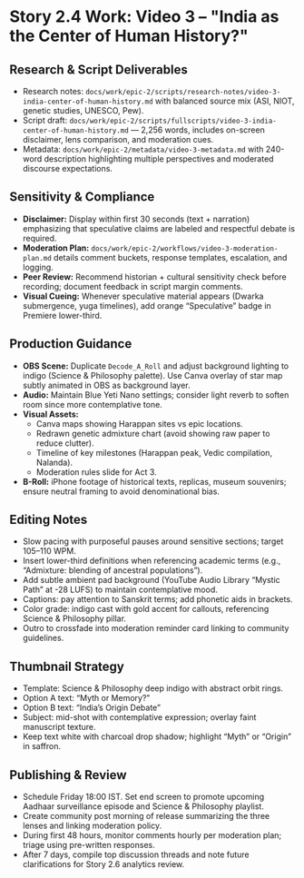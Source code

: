 # Story 2.4 Work: Video 3 – "India as the Center of Human History?"

## Research & Script Deliverables
- Research notes: `docs/work/epic-2/scripts/research-notes/video-3-india-center-of-human-history.md` with balanced source mix (ASI, NIOT, genetic studies, UNESCO, Pew).
- Script draft: `docs/work/epic-2/scripts/fullscripts/video-3-india-center-of-human-history.md` — 2,256 words, includes on-screen disclaimer, lens comparison, and moderation cues.
- Metadata: `docs/work/epic-2/metadata/video-3-metadata.md` with 240-word description highlighting multiple perspectives and moderated discourse expectations.

## Sensitivity & Compliance
- **Disclaimer:** Display within first 30 seconds (text + narration) emphasizing that speculative claims are labeled and respectful debate is required.
- **Moderation Plan:** `docs/work/epic-2/workflows/video-3-moderation-plan.md` details comment buckets, response templates, escalation, and logging.
- **Peer Review:** Recommend historian + cultural sensitivity check before recording; document feedback in script margin comments.
- **Visual Cueing:** Whenever speculative material appears (Dwarka submergence, yuga timelines), add orange “Speculative” badge in Premiere lower-third.

## Production Guidance
- **OBS Scene:** Duplicate `Decode_A_Roll` and adjust background lighting to indigo (Science & Philosophy palette). Use Canva overlay of star map subtly animated in OBS as background layer.  
- **Audio:** Maintain Blue Yeti Nano settings; consider light reverb to soften room since more contemplative tone.  
- **Visual Assets:**  
  - Canva maps showing Harappan sites vs epic locations.  
  - Redrawn genetic admixture chart (avoid showing raw paper to reduce clutter).  
  - Timeline of key milestones (Harappan peak, Vedic compilation, Nalanda).  
  - Moderation rules slide for Act 3.  
- **B-Roll:** iPhone footage of historical texts, replicas, museum souvenirs; ensure neutral framing to avoid denominational bias.

## Editing Notes
- Slow pacing with purposeful pauses around sensitive sections; target 105–110 WPM.  
- Insert lower-third definitions when referencing academic terms (e.g., “Admixture: blending of ancestral populations”).  
- Add subtle ambient pad background (YouTube Audio Library “Mystic Path” at -28 LUFS) to maintain contemplative mood.  
- Captions: pay attention to Sanskrit terms; add phonetic aids in brackets.  
- Color grade: indigo cast with gold accent for callouts, referencing Science & Philosophy pillar.  
- Outro to crossfade into moderation reminder card linking to community guidelines.

## Thumbnail Strategy
- Template: Science & Philosophy deep indigo with abstract orbit rings.  
- Option A text: “Myth or Memory?”  
- Option B text: “India’s Origin Debate”  
- Subject: mid-shot with contemplative expression; overlay faint manuscript texture.  
- Keep text white with charcoal drop shadow; highlight “Myth” or “Origin” in saffron.

## Publishing & Review
- Schedule Friday 18:00 IST. Set end screen to promote upcoming Aadhaar surveillance episode and Science & Philosophy playlist.  
- Create community post morning of release summarizing the three lenses and linking moderation policy.  
- During first 48 hours, monitor comments hourly per moderation plan; triage using pre-written responses.  
- After 7 days, compile top discussion threads and note future clarifications for Story 2.6 analytics review.
